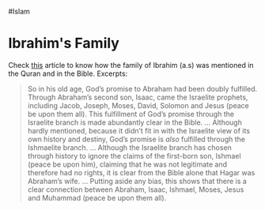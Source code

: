 #Islam 

# Ibrahim's Family
Check [this](https://aboutislam.net/reading-islam/understanding-islam/the-bible-and-the-quran-on-abraham-and-his-sons/) article to know how the family of Ibrahim (a.s) was mentioned in the Quran and in the Bible.
Excerpts:
> So in his old age, God’s promise to Abraham had been doubly fulfilled. Through Abraham’s second son, Isaac, came the Israelite prophets, including Jacob, Joseph, Moses, David, Solomon and Jesus (peace be upon them all). This fulfillment of God’s promise through the Israelite branch is made abundantly clear in the Bible.
...
> Although hardly mentioned, because it didn’t fit in with the Israelite view of its own history and destiny, God’s promise is _also_ fulfilled through the Ishmaelite branch.
...
> Although the Israelite branch has chosen through history to ignore the claims of the first-born son, Ishmael (peace be upon him), claiming that he was not legitimate and therefore had no rights, it is clear from the Bible alone that Hagar was Abraham’s wife.
...
> Putting aside any bias, this shows that there is a clear connection between Abraham, Isaac, Ishmael, Moses, Jesus and Muhammad (peace be upon them all).

